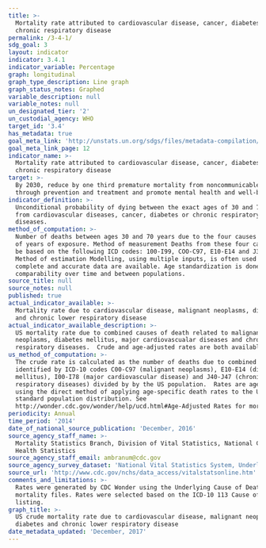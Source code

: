 ```yaml
---
title: >-
  Mortality rate attributed to cardiovascular disease, cancer, diabetes or
  chronic respiratory disease
permalink: /3-4-1/
sdg_goal: 3
layout: indicator
indicator: 3.4.1
indicator_variable: Percentage
graph: longitudinal
graph_type_description: Line graph
graph_status_notes: Graphed
variable_description: null
variable_notes: null
un_designated_tier: '2'
un_custodial_agency: WHO
target_id: '3.4'
has_metadata: true
goal_meta_link: 'http://unstats.un.org/sdgs/files/metadata-compilation/Metadata-Goal-3.pdf'
goal_meta_link_page: 12
indicator_name: >-
  Mortality rate attributed to cardiovascular disease, cancer, diabetes or
  chronic respiratory disease
target: >-
  By 2030, reduce by one third premature mortality from noncommunicable diseases
  through prevention and treatment and promote mental health and well-being.
indicator_definition: >-
  Unconditional probability of dying between the exact ages of 30 and 70 years
  from cardiovascular diseases, cancer, diabetes or chronic respiratory
  diseases.
method_of_computation: >-
  Number of deaths between ages 30 and 70 years due to the four causes / Number
  of years of exposure. Method of measurement Deaths from these four causes will
  be based on the following ICD codes: 100-I99, COO-C97, E10-E14 and J30-J98.
  Method of estimation Modelling, using multiple inputs, is often used if no
  complete and accurate data are available. Age standardization is done for
  comparability over time and between populations.
source_title: null
source_notes: null
published: true
actual_indicator_available: >-
  Mortality rate due to cardiovascular disease, malignant neoplasms, diabetes
  and chronic lower respiratory disease
actual_indicator_available_description: >-
  US mortality rate due to combined causes of death related to malignant
  neoplasms, diabetes mellitus, major cardiovascualar diseases and chronic lower
  respiratory diseases.  Crude and age-adjusted rates are both available.
us_method_of_computation: >-
  The crude rate is calculated as the number of deaths due to combined causes as
  identified by ICD-10 codes C00-C97 (malignant neoplasms), E10-E14 (diabetes
  mellitus), I00-I78 (major cardiovascular disease) and J40-J47 (chronic lower
  respiratory diseases) divided by by the US population.  Rates are age-adjusted
  using the direct method of applying age-specific death rates to the U.S.
  standard population distribution. See
  http://wonder.cdc.gov/wonder/help/ucd.html#Age-Adjusted Rates for more detail.
periodicity: Annual
time_period: '2014'
date_of_national_source_publication: 'December, 2016'
source_agency_staff_name: >-
  Mortality Statistics Branch, Division of Vital Statistics, National Center for
  Health Statistics
source_agency_staff_email: ambranum@cdc.gov
source_agency_survey_dataset: 'National Vital Statistics System, Underlying Cause of Death data file'
source_url: 'http://www.cdc.gov/nchs/data_access/vitalstatsonline.htm'
comments_and_limitations: >-
  Rates were generated by CDC Wonder using the Underlying Cause of Death
  mortality files. Rates were selected based on the ICD-10 113 Cause of Death
  listing.
graph_title: >-
  US crude mortality rate due to cardiovascular disease, malignant neoplasms,
  diabetes and chronic lower respiratory disease
date_metadata_updated: 'December, 2017'
---
```

